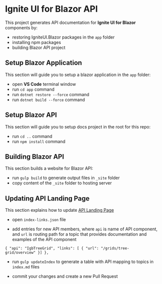 #  Ignite UI for Blazor API

This project generates API documentation for **Ignite UI for Blazor** components by:

- restoring IgniteUI.Blazor packages in the `app` folder
- installing npm packages
- building Blazor API project

## Setup Blazor Application

This section will guide you to setup a blazor application in the `app` folder:

- open **VS Code** terminal window
- run `cd app` command
- run `dotnet restore --force` command
- run `dotnet build --force` command

## Setup Blazor API

This section will guide you to setup docs project in the root for this repo:

- run `cd ..` command
- run `npm install` command

<!-- - copy `.dll` and `.xml` files from from latest [Blazor Packages](http://proget.infragistics.local:81/packages?Count=500&FeedId=13), e.g:

    - [IgniteUI.Blazor 21.2](http://proget.infragistics.local:81/feeds/IgniteUINuGet/IgniteUI.Blazor/21.2.818-dev)
    - [IgniteUI.Blazor.Documents.Excel 21.2](http://proget.infragistics.local:81/feeds/IgniteUINuGet/IgniteUI.Blazor.Documents.Excel/21.2.818-dev)
    - [IgniteUI.Blazor.Documents.Core 21.2](http://proget.infragistics.local:81/feeds/IgniteUINuGet/IgniteUI.Blazor.Documents.Core/21.2.818-dev)

- paste copied `.dll` and `.xml` files in `src` folder:

<img src="./images/src-folder.PNG" alt="src-folder" height="270" style="margin-left: 40px"/> -->

## Building Blazor API

This section builds a website for Blazor API:

- run `gulp build` to generate output files in `_site` folder
- copy content of the `_site` folder to hosting server

## Updating API Landing Page

This section explains how to update [API Landing Page](https://staging.infragistics.com/blazor/docs/api/api/index.html)

- open `index-links.json` file

- add entries for new API members, where `api` is name of API component, and `url` is routing path for a topic that provides documentation and examples of the API component

```
{ "api": "IgbTreeGrid", "links": [ { "url": "/grids/tree-grid/overview" }] },
```

- run `gulp updateIndex` to generate a table with API mapping to topics in `index.md` files

- commit your changes and create a new Pull Request